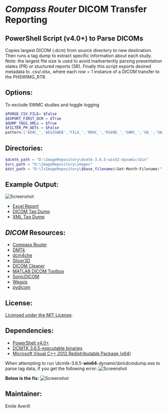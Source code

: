 # *Compass Router* DICOM Transfer Reporting

## PowerShell Script (v4.0+) to Parse DICOMs
Copies largest DICOM (.dcm) from source directory to new destination. 
Then runs a tag dump to extract specific information about each study. 
Note: the largest file size is used to avoid inadvertently parsing presentation states (PR) or stuctured reports (SR).
Finally this script exports desired metadata to .csv/.xlsx, where each row = 1 instance of a DICOM transfer to the PHSWIMG_RTR. 


## Options: 
To exclude SWMC studies and toggle logging
```powershell
$PURGE_CSV_FILE= $False
$EXPORT_FIRST_DCM = $True
$DUMP_TAGS_XMLs = $True
$FILTER_PH_AETs = $False
pattern:['ADAC_','AEGISWEB','FILA_','MEHC_','RSEND_','SWMC_','SW_','SW_CATH','VANC_']
```

## Directories:
```powershell
$dcmtk_path = "D:\ImageRepository\dcmtk-3.6.5-win32-dynamic\bin"
$src_path = "D:\ImageRepository\images"
$dst_path = "D:\TxImageRepository\$base_filename$(Get-Month-Filename)"
```


## Example Output:
![Screenshot](https://github.com/github-pdx/dicom.router.parser/blob/master/img/excel.export.png)
* [Excel Report](https://github.com/github-pdx/dicom.router.parser/blob/master/output/PHSWIMG_RTR_Transfers_06-09-19.xlsx)
* [DICOM Tag Dump](https://github.com/github-pdx/dicom.router.parser/blob/master/592dbbe4f8994a36abcf85b4d67e1abb.junk/9fe63f0a-d304-4a22-9e4b-f0ebe63f7f78.txt)
* [XML Tag Dump](https://github.com/github-pdx/dicom.router.parser/blob/master/592dbbe4f8994a36abcf85b4d67e1abb.junk/9fe63f0a-d304-4a22-9e4b-f0ebe63f7f78.xml)


## *DICOM* Resources:
* [Compass Router](http://www.laurelbridge.com/pdf/Compass-User-Manual.pdf)
* [DMTk](https://dicom.offis.de/dcmtk.php.en)
* [dcm4che](https://dcm4che.atlassian.net/wiki/spaces/lib/overview)
* [Slicer3D](https://www.slicer.org/)
* [DICOM Cleaner](http://www.dclunie.com/pixelmed/software/webstart/DicomCleanerUsage.html)
* [MATLAB DICOM Toolbox](https://www.mathworks.com/help/images/scientific-file-formats.html)
* [SonicDICOM](https://sonicdicom.com/)
* [Weasis](https://nroduit.github.io/en/)
* [pydicom](https://pydicom.github.io/pydicom/stable/index.html)


## License:
[Licensed under the MIT License](LICENSE).


## **Dependencies:**
* [PowerShell v4.0+](https://www.microsoft.com/en-us/download/details.aspx?id=54616)
* [DCMTK 3.6.5-executable binaries](https://github.com/github-pdx/dicom.router.parser/tree/master/dcmtk-3.6.5-win32-dynamic)
* [Microsoft Visual C++ 2012 Redistributable Package (x64)](https://www.microsoft.com/en-us/download/details.aspx?id=30679)

When attempting to run \dcmtk-3.6.5-**win64**-dynamic\bin\dcmdump.exe to parse tag data, if you get the following error: 
![Screenshot](https://github.com/github-pdx/dicom.router.parser/blob/master/img/missing.MSVCP110.dll_(x64).png)

**Below is the fix:**
![Screenshot](https://github.com/github-pdx/dicom.router.parser/blob/master/img/install.C++.redistributable_(x64).png)

## Maintainer:
Emile Averill
